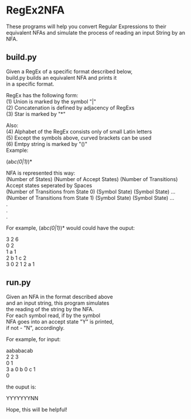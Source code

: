 # RegEx2NFA
These programs will help you convert Regular Expressions to their equivalent NFAs and simulate the process of reading an input String by an NFA.  

## build.py  

Given a RegEx of a specific format described below,  
build.py builds an equivalent NFA and prints it  
in a specific format.  

RegEx has the following form:  
	(1) Union is marked by the symbol "|"  
	(2) Concatenation is defined by adjacency of RegExs  
	(3) Star is marked by "*"  
  
Also:  
	(4) Alphabet of the RegEx consists only of small Latin letters  
  (5) Except the symbols above, curved brackets can be used  
  (6) Emtpy string is marked by "()"  
Example:  

  (ab*c(0|1)*)*  

NFA is represented this way:  
  (Number of States) (Number of Accept States) (Number of Transitions)  
  Accept states seperated by Spaces  
  (Number of Transitions from State 0) (Symbol State) (Symbol State) ...  
  (Number of Transitions from State 1) (Symbol State) (Symbol State) ...  
  .  
  .  
  .  

For example, (ab*c(0|1)*)* would could have the ouput:  

  3 2 6  
  0 2  
  1 a 1  
  2 b 1 c 2  
  3 0 2 1 2 a 1  

## run.py  

Given an NFA in the format described above  
and an input string, this program simulates  
the reading of the string by the NFA.  
For each symbol read, if by the symbol  
NFA goes into an accept state "Y" is printed,  
if not - "N", accordingly.  

For example, for input:  

  aababacab  
  2 2 3  
  0 1  
  3 a 0 b 0 c 1  
  0  
  
the ouput is:  

  YYYYYYYNN  

Hope, this will be helpful!  
  
